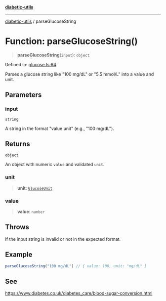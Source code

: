 [**diabetic-utils**](../README.md)

***

[diabetic-utils](../globals.md) / parseGlucoseString

# Function: parseGlucoseString()

> **parseGlucoseString**(`input`): `object`

Defined in: [glucose.ts:64](https://github.com/marklearst/diabetic-utils/blob/eb1ce0a8bb58eaa6c7bbfdb97ff24106b8893a34/src/glucose.ts#L64)

Parses a glucose string like "100 mg/dL" or "5.5 mmol/L" into a value and unit.

## Parameters

### input

`string`

A string in the format "value unit" (e.g., "100 mg/dL").

## Returns

`object`

An object with numeric `value` and validated `unit`.

### unit

> **unit**: [`GlucoseUnit`](../type-aliases/GlucoseUnit.md)

### value

> **value**: `number`

## Throws

If the input string is invalid or not in the expected format.

## Example

```ts
parseGlucoseString("100 mg/dL") // { value: 100, unit: "mg/dL" }
```

## See

https://www.diabetes.co.uk/diabetes_care/blood-sugar-conversion.html

